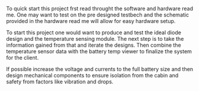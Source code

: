 To quick start this project frst read throught the software and hardware read me. One may want to test on the pre designed testbech and the schematic provided in the hardware read me will allow for easy hardware setup. 

To start this project one would want to produce and test the ideal diode design and the temperature sensing module. The next step is to take the information gained from that and iterate the designs. Then combine the temperature sensor data with the battery temp viewer to finalize the system for the client. 

If possible increase the voltage and currents to the full battery size and then design mechanical components to ensure isolation from the cabin and safety from factors like vibration and drops.